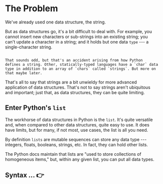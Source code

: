 # The Problem

We've already used one data structure, the string.

But as data structures go, it's a bit difficult to deal with. For example, you cannot insert new characters or sub-strings into an existing string; you can't update a character in a string; and it holds but one data `type` --- a single-character string.

```{note}

That sounds odd, but that's an accident arising from how Python defines a string. Other, statically-typed languages have a `char` data type in addition to an array of `chars` called `strings`. But more on that maybe later.

```

That's all to say that strings are a bit unwieldy for more advanced application of data structures. That's not to say strings aren't ubiquitous and important; just that, as data structures, they can be quite limiting.

## Enter Python's `list`

The workhorse of data structures in Python is the `list`. It's quite versatile and, when compared to other data structures, quite easy to use. It does have limits, but for many, if not most, use cases, the list is all you need.

By definition `lists` are mutable sequences can store any data type --- integers, floats, booleans, strings, etc. In fact, they can hold other lists.

The Python docs maintain that lists are "used to store collections of homogeneous items," but, within any given list, you can put all data types.

## Syntax ... 👉
